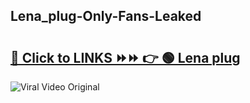 
 ## Lena_plug-Only-Fans-Leaked

# <h2><a href="https://clipsfans.com/Lena_plug&ref=git">🔗 Click to LINKS ⏩⏩ 👉 🟢 Lena plug </a></h2>

<a href="https://clipsfans.com/Lena_plug&ref=git" rel="nofollow" data-target="animated-image.originalLink"><img src="https://i.ibb.co.com/xMMVF88/686577567.gif" alt="Viral Video Original" style="max-width: 100%; display: inline-block;" data-target="animated-image.originalImage"></a>
